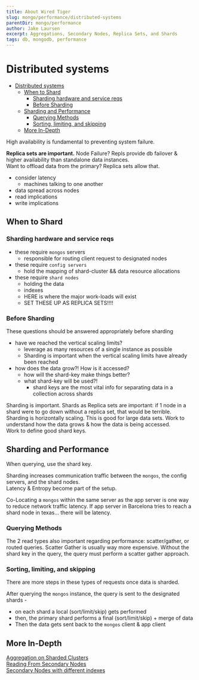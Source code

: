 ```yaml
---
title: About Wired Tiger
slug: mongo/performance/distributed-systems
parentDir: mongo/performance
author: Jake Laursen
excerpt: Aggregations, Secondary Nodes, Replica Sets, and Shards
tags: db, mongodb, performance
---
```


# Distributed systems

- [Distributed systems](#distributed-systems)
  - [When to Shard](#when-to-shard)
    - [Sharding hardware and service reqs](#sharding-hardware-and-service-reqs)
    - [Before Sharding](#before-sharding)
  - [Sharding and Performance](#sharding-and-performance)
    - [Querying Methods](#querying-methods)
    - [Sorting, limiting, and skipping](#sorting-limiting-and-skipping)
  - [More In-Depth](#more-in-depth)

High availability is fundamental to preventing system failure.

**Replica sets are important.** Node Failure? Repls provide db failover & higher availability than standalone data instances.  
Want to offload data from the primary? Replica sets allow that.

- consider latency
  - machines talking to one another
- data spread across nodes
- read implications
- write implications

## When to Shard

### Sharding hardware and service reqs

- these require `mongos` servers
  - responsible for routing client request to designated nodes
- these require `config servers`
  - hold the mapping of shard-cluster && data resource allocations
- these require `shard nodes`
  - holding the data
  - indexes
  - HERE is where the major work-loads will exist
  - SET THESE UP AS REPLICA SETS!!!!

### Before Sharding

These questions should be answered appropriately before sharding

- have we reached the vertical scaling limits?
  - leverage as many resources of a single instance as possible
  - Sharding is important when the vertical scaling limits have already been reached
- how does the data grow?! How is it accessed?
  - how will the shard-key make things better?
  - what shard-key will be used?!
    - shard keys are the most vital info for separating data in a collection across shards

Sharding is important. Shards as Replica sets are important: if 1 node in a shard were to go down without a replica set, that would be terrible.
Sharding is horizontally scaling. This is good for large data sets.
Work to understand how the data grows & how the data is being accessed.  
Work to define good shard keys.

## Sharding and Performance

When querying, use the shard key.

Sharding increases communication traffic between the `mongos`, the config servers, and the shard nodes.  
Latency & Entropy become part of the setup.

Co-Locating a `mongos` within the same server as the app server is one way to reduce network traffic latency. If app server in Barcelona tries to reach a shard node in texas... there will be latency.

### Querying Methods

The 2 read types also important regarding performance: scatter/gather, or routed queries. Scatter Gather is usually way more expensive. Without the shard key in the query, the query must perform a scatter gather approach.

### Sorting, limiting, and skipping

There are more steps in these types of requests once data is sharded.

After querying the `mongos` instance, the query is sent to the designated shards -

- on each shard a local (sort/limit/skip) gets performed
- then, the primary shard performs a final (sort/limit/skip) + merge of data
- Then the data gets sent back to the `mongos` client & app client

## More In-Depth

[Aggregation on Sharded Clusters](/mongo/performance/distributed-systems/agg-on-shareded-clusters)  
[Reading From Secondary Nodes](/mongo/performance/distributed-systems/reading-from-secondaries)  
[Secondary Nodes with different indexes](mongo/performance/distributed-systems/repl-sets-diff-indexes)
